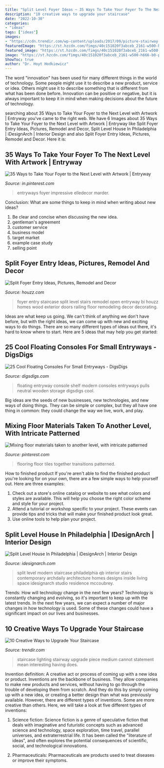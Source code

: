 ```yaml
---
title: "Split Level Foyer Ideas ~ 35 Ways To Take Your Foyer To The Next Level With Artwork"
description: "10 creative ways to upgrade your staircase"
date: "2022-10-30"
categories:
- "ideas"
tags: ["ideas"]
images:
- "https://cdn.trendir.com/wp-content/uploads/2017/09/picture-stairway-lighting.jpg"
featuredImage: "https://st.hzcdn.com/fimgs/40c151020f3abceb_2161-w500-h666-b0-p0--contemporary-staircase.jpg"
featured_image: "https://st.hzcdn.com/fimgs/40c151020f3abceb_2161-w500-h666-b0-p0--contemporary-staircase.jpg"
image: "https://st.hzcdn.com/fimgs/40c151020f3abceb_2161-w500-h666-b0-p0--contemporary-staircase.jpg"
ShowToc: true
author: "Dr. Hoyt Hodkiewicz"
---
```



The word "innovation" has been used for many different things in the world of technology. Some people might use it to describe a new product, service or idea. Others might use it to describe something that is different from what has been done before. Innovation can be positive or negative, but it is always important to keep it in mind when making decisions about the future of technology.

	

		
searching about 35 Ways to Take Your Foyer to the Next Level with Artwork | Entryway you've came to the right web. We have 6 Images about 35 Ways to Take Your Foyer to the Next Level with Artwork | Entryway like Split Foyer Entry Ideas, Pictures, Remodel and Decor, Split Level House In Philadelphia | iDesignArch | Interior Design and also Split Foyer Entry Ideas, Pictures, Remodel and Decor. Here it is:
		
    
## 35 Ways To Take Your Foyer To The Next Level With Artwork | Entryway

<img loading=lazy src="https://i.pinimg.com/736x/70/86/39/7086390fe9945f5395a42f1824a278bb.jpg" onerror="this.onerror=null;this.src='https://tse1.mm.bing.net/th?id=OIP.8zFmpRqghQonzEdlVtZI4wHaLH&amp;pid=15.1';" alt="35 Ways to Take Your Foyer to the Next Level with Artwork | Entryway">

_Source: in.pinterest.com_

>entryways foyer impressive elledecor marder. 

	

Conclusion: What are some things to keep in mind when writing about new ideas?
1. Be clear and concise when discussing the new idea.
2. gentleman's agreement 
3. customer service 
4. business model 
5. target market 
6. example case study
7. selling point 

    
## Split Foyer Entry Ideas, Pictures, Remodel And Decor

<img loading=lazy src="https://st.hzcdn.com/fimgs/40c151020f3abceb_2161-w500-h666-b0-p0--contemporary-staircase.jpg" onerror="this.onerror=null;this.src='https://tse4.mm.bing.net/th?id=OIP.EYHL4TiKNAGQti3LdmvWNwHaJ3&amp;pid=15.1';" alt="Split Foyer Entry Ideas, Pictures, Remodel and Decor">

_Source: houzz.com_

>foyer entry staircase split level stairs remodel open entryway bi houzz homes wood exterior doors railing floor remodeling decor decorating. 

	

Ideas are what keep us going. We can't think of anything we don't have before, but with the right ideas, we can come up with new and exciting ways to do things. There are so many different types of ideas out there, it's hard to know where to start. Here are 5 ideas that may help you get started: 

    
## 25 Cool Floating Consoles For Small Entryways - DigsDigs

<img loading=lazy src="https://www.digsdigs.com/photos/2018/09/15-a-modern-entryway-floating-console-with-neutral-pulls-and-a-wooden-shelf-over-it.jpg" onerror="this.onerror=null;this.src='https://tse2.mm.bing.net/th?id=OIP.gWHS3J8GVllRoohN6xYNHgAAAA&amp;pid=15.1';" alt="25 Cool Floating Consoles For Small Entryways - DigsDigs">

_Source: digsdigs.com_

>floating entryway console shelf modern consoles entryways pulls neutral wooden storage digsdigs cool. 

	

Big ideas are the seeds of new businesses, new technologies, and new ways of doing things. They can be simple or complex, but they all have one thing in common: they could change the way we live, work, and play.

    
## Mixing Floor Materials Taken To Another Level, With Intricate Patterned

<img loading=lazy src="https://i.pinimg.com/736x/9c/c3/c6/9cc3c6f2d9a5ed14d8ced9c15257f42b.jpg" onerror="this.onerror=null;this.src='https://tse4.mm.bing.net/th?id=OIP.BiaC8n7kD8wUXYe7-dGeUwHaJ3&amp;pid=15.1';" alt="Mixing floor materials taken to another level, with intricate patterned">

_Source: pinterest.com_

>flooring floor tiles together transitions patterned. 

	

How to finished product
If you're aren't able to find the finished product you're looking for on your own, there are a few simple ways to help yourself out. Here are three examples: 
1. Check out a store's online catalog or website to see what colors and styles are available. This will help you choose the right color scheme and style for your project.
2. Attend a tutorial or workshop specific to your project. These events can provide tips and tricks that will make your finished product look great.
3. Use online tools to help plan your project.

    
## Split Level House In Philadelphia | IDesignArch | Interior Design

<img loading=lazy src="http://www.idesignarch.com/wp-content/uploads/Split-Level-House_9.jpg" onerror="this.onerror=null;this.src='https://tse2.mm.bing.net/th?id=OIP.hosxgpO3cxOY8AN4FRjYLAHaJ4&amp;pid=15.1';" alt="Split Level House In Philadelphia | iDesignArch | Interior Design">

_Source: idesignarch.com_

>split level modern staircase philadelphia qb interior stairs contemporary archdaily architecture homes designs inside living space idesignarch studio residence mccoubrey. 

	

Trends: How will technology change in the next few years?
Technology is constantly changing and evolving, so it's important to keep up with the latest trends. In the next few years, we can expect a number of major changes in how technology is used. Some of these changes could have a significant impact on our lives and businesses.

    
## 10 Creative Ways To Upgrade Your Staircase

<img loading=lazy src="https://cdn.trendir.com/wp-content/uploads/2017/09/picture-stairway-lighting.jpg" onerror="this.onerror=null;this.src='https://tse1.mm.bing.net/th?id=OIP.gcu-xhzt3D0LWWilg-B2DgHaLH&amp;pid=15.1';" alt="10 Creative Ways to Upgrade Your Staircase">

_Source: trendir.com_

>staircase lighting stairway upgrade piece medium cannot statement mean interesting having does. 

	

Invention definition: A creative act or process of coming up with a new idea or product.
Inventions are the backbone of business. They allow companies to make new products and services, without having to go through the trouble of developing them from scratch. And they do this by simply coming up with a new idea, or creating a better design than what was previously available.
However, there are different types of inventions. Some are more creative than others. Here, we will take a look at five different types of inventions:

1) Science fiction: Science fiction is a genre of speculative fiction that deals with imaginative and futuristic concepts such as advanced science and technology, space exploration, time travel, parallel universes, and extraterrestrial life. It has been called the "literature of ideas", and often explores the potential consequences of scientific, social, and technological innovations.

2) Pharmaceuticals: Pharmaceuticals are products used to treat diseases or improve their symptoms.

